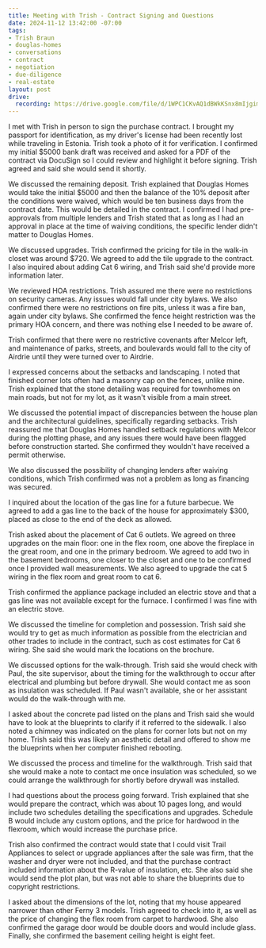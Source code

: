 ```yaml
---
title: Meeting with Trish - Contract Signing and Questions
date: 2024-11-12 13:42:00 -07:00
tags:
- Trish Braun
- douglas-homes
- conversations
- contract
- negotiation
- due-diligence
- real-estate
layout: post
drive:
  recording: https://drive.google.com/file/d/1WPC1CKvAQ1dBWkKSnx8mIjgim5tLdb6_/view?usp=drive_link
---
```


I met with Trish in person to sign the purchase contract. I brought my passport for identification, as my driver's license had been recently lost while traveling in Estonia.  Trish took a photo of it for verification. I confirmed my initial $5000 bank draft was received and asked for a PDF of the contract via DocuSign so I could review and highlight it before signing. Trish agreed and said she would send it shortly.

We discussed the remaining deposit.  Trish explained that Douglas Homes would take the initial $5000 and then the balance of the 10% deposit after the conditions were waived, which would be ten business days from the contract date. This would be detailed in the contract.  I confirmed I had pre-approvals from multiple lenders and Trish stated that as long as I had an approval in place at the time of waiving conditions, the specific lender didn't matter to Douglas Homes.

We discussed upgrades. Trish confirmed the pricing for tile in the walk-in closet was around $720.  We agreed to add the tile upgrade to the contract. I also inquired about adding Cat 6 wiring, and Trish said she'd provide more information later.

We reviewed HOA restrictions. Trish assured me there were no restrictions on security cameras. Any issues would fall under city bylaws. We also confirmed there were no restrictions on fire pits, unless it was a fire ban, again under city bylaws.  She confirmed the fence height restriction was the primary HOA concern, and there was nothing else I needed to be aware of.

Trish confirmed that there were no restrictive covenants after Melcor left, and maintenance of parks, streets, and boulevards would fall to the city of Airdrie until they were turned over to Airdrie.

I expressed concerns about the setbacks and landscaping. I noted that finished corner lots often had a masonry cap on the fences, unlike mine. Trish explained that the stone detailing was required for townhomes on main roads, but not for my lot, as it wasn't visible from a main street.

We discussed the potential impact of discrepancies between the house plan and the architectural guidelines, specifically regarding setbacks. Trish reassured me that Douglas Homes handled setback regulations with Melcor during the plotting phase, and any issues there would have been flagged before construction started. She confirmed they wouldn't have received a permit otherwise.

We also discussed the possibility of changing lenders after waiving conditions, which Trish confirmed was not a problem as long as financing was secured.

I inquired about the location of the gas line for a future barbecue. We agreed to add a gas line to the back of the house for approximately $300, placed as close to the end of the deck as allowed.

Trish asked about the placement of Cat 6 outlets. We agreed on three upgrades on the main floor: one in the flex room, one above the fireplace in the great room, and one in the primary bedroom. We agreed to add two in the basement bedrooms, one closer to the closet and one to be confirmed once I provided wall measurements. We also agreed to upgrade the cat 5 wiring in the flex room and great room to cat 6.

Trish confirmed the appliance package included an electric stove and that a gas line was not available except for the furnace. I confirmed I was fine with an electric stove.

We discussed the timeline for completion and possession. Trish said she would try to get as much information as possible from the electrician and other trades to include in the contract, such as cost estimates for Cat 6 wiring.  She said she would mark the locations on the brochure.

We discussed options for the walk-through.  Trish said she would check with Paul, the site supervisor, about the timing for the walkthrough to occur after electrical and plumbing but before drywall. She would contact me as soon as insulation was scheduled. If Paul wasn't available, she or her assistant would do the walk-through with me.

I asked about the concrete pad listed on the plans and Trish said she would have to look at the blueprints to clarify if it referred to the sidewalk.  I also noted a chimney was indicated on the plans for corner lots but not on my home. Trish said this was likely an aesthetic detail and offered to show me the blueprints when her computer finished rebooting.

We discussed the process and timeline for the walkthrough. Trish said that she would make a note to contact me once insulation was scheduled, so we could arrange the walkthrough for shortly before drywall was installed.

I had questions about the process going forward.  Trish explained that she would prepare the contract, which was about 10 pages long, and would include two schedules detailing the specifications and upgrades. Schedule B would include any custom options, and the price for hardwood in the flexroom, which would increase the purchase price.

Trish also confirmed the contract would state that I could visit Trail Appliances to select or upgrade appliances after the sale was firm, that the washer and dryer were not included, and that the purchase contract included information about the R-value of insulation, etc.  She also said she would send the plot plan, but was not able to share the blueprints due to copyright restrictions.

I asked about the dimensions of the lot, noting that my house appeared narrower than other Ferny 3 models.  Trish agreed to check into it, as well as the price of changing the flex room from carpet to hardwood.  She also confirmed the garage door would be double doors and would include glass.  Finally, she confirmed the basement ceiling height is eight feet.
